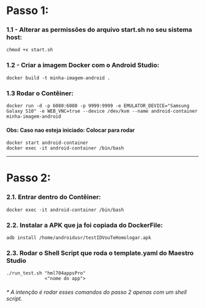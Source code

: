 # Passo 1:

### 1.1 - Alterar as permissões do arquivo start.sh no seu sistema host:
```
chmod +x start.sh
```
### 1.2 - Criar a imagem Docker com o Android Studio:
```
docker build -t minha-imagem-android .
```
### 1.3 Rodar o Contêiner:
```
docker run -d -p 6080:6080 -p 9999:9999 -e EMULATOR_DEVICE="Samsung Galaxy S10" -e WEB_VNC=true --device /dev/kvm --name android-container minha-imagem-android
```

#### Obs: Caso nao esteja iniciado: Colocar para rodar
```
docker start android-container
docker exec -it android-container /bin/bash
```
------------------------

# Passo 2: 

### 2.1. Entrar dentro do Contêiner:
```
docker exec -it android-container /bin/bash
```
### 2.2. Instalar a APK que ja foi copiada do DockerFile:
```
adb install /home/androidusr/testIDVouTeHomologar.apk 
```
### 2.3. Rodar o Shell Script que roda o template.yaml do Maestro Studio
```
./run_test.sh "hml704appsPro" 
              <"nome do app">
```
###### * A intenção é rodar esses comandos do passo 2 apenas com um shell script.